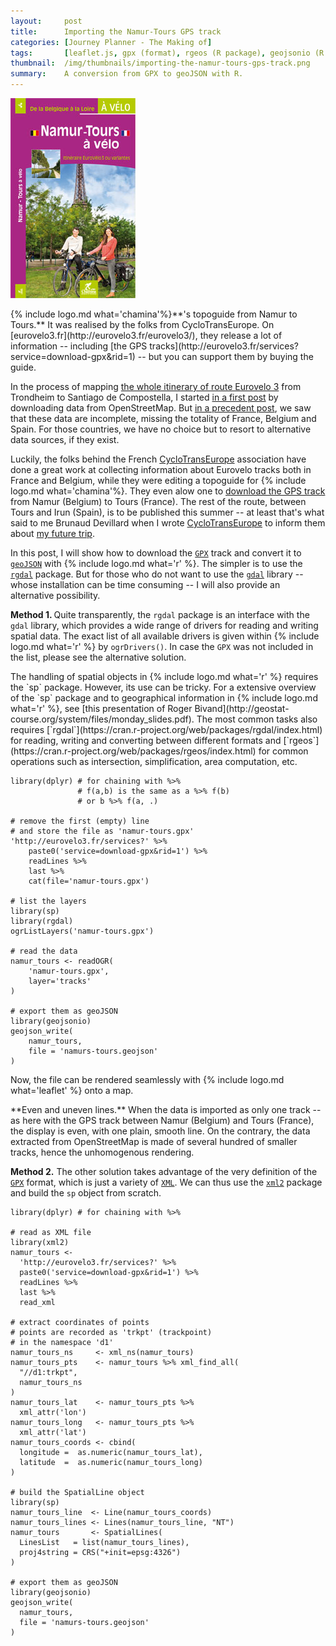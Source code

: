 ```yaml
---
layout:     post
title:      Importing the Namur-Tours GPS track
categories: [Journey Planner - The Making of]
tags:       [leaflet.js, gpx (format), rgeos (R package), geojsonio (R package), xml2 (R package), Namur, Tours, CycloTransEurope, Chamina]
thumbnail:  /img/thumbnails/importing-the-namur-tours-gps-track.png
summary:    A conversion from GPX to geoJSON with R.
---
```


<aside>
  <a href="http://www.chamina.com/produit/namur-tours-a-velo-de-la-belgique-a-263"><img src="/img/2016-05-16-topo-namur-tours.jpg" class='map-guide'></a>
  <p class='legend' markdown='1'>{% include logo.md what='chamina'%}**'s topoguide from Namur to Tours.** It was realised by the folks from CycloTransEurope. On [eurovelo3.fr](http://eurovelo3.fr/eurovelo3/), they release a lot of information -- including [the GPS tracks](http://eurovelo3.fr/services?service=download-gpx&rid=1) -- but you can support them by buying the guide.</p>
</aside>

In the process of mapping [the whole itinerary of route Eurovelo 3](/eurovelo.html) from Trondheim to Santiago de Compostella, I started [in a first post]() by downloading data from OpenStreetMap. But [in a precedent post](), we saw that these data are incomplete, missing the totality of France, Belgium and Spain. For those countries, we have no choice but to resort to alternative data sources, if they exist.

Luckily, the folks behind the French [CycloTransEurope](https://www.facebook.com/TransEuropeenne-117055065001991) association have done a great work at collecting information about Eurovelo tracks both in France and Belgium, while they were editing a topoguide for {% include logo.md what='chamina'%}. They even alow one to [download the GPS track](http://eurovelo3.fr/services?service=download-gpx&rid=1) from Namur (Belgium) to Tours (France). The rest of the route, between Tours and Irun (Spain), is to be published this summer -- at least that's what said to me Brunaud Devillard when I wrote [CycloTransEurope](https://www.facebook.com/TransEuropeenne-117055065001991) to inform them about [my future trip](/2016-01-01-the-pilgrim-road).

In this post, I will show how to download the [`GPX`](https://en.wikipedia.org/wiki/GPS_Exchange_Format) track and convert it to [`geoJSON`](http://geojson.org) with {% include logo.md what='r' %}. The simpler is to use the [`rgdal`](https://cran.r-project.org/web/packages/rgdal/index.html) package. But for those who do not want to use the [`gdal`](http://www.gdal.org/) library -- whose installation can be time consuming -- I will also provide an alternative possibility.

<strong>Method 1. </strong>Quite transparently, the `rgdal` package is an interface with the `gdal` library, which provides a wide range of drivers for reading and writing spatial data. The exact list of all available drivers is given within {% include logo.md what='r' %} by `ogrDrivers()`. In case the `GPX` was not included in the list, please see the alternative solution.

<aside class='remark'><p markdown='1'>The handling of spatial objects in {% include logo.md what='r' %} requires the `sp` package. However, its use can be tricky. For a extensive overview of the `sp` package and to geographical information in {% include logo.md what='r' %}, see [this presentation of Roger Bivand](http://geostat-course.org/system/files/monday_slides.pdf). The most common tasks also requires [`rgdal`](https://cran.r-project.org/web/packages/rgdal/index.html) for reading, writing and converting between different formats and [`rgeos`](https://cran.r-project.org/web/packages/rgeos/index.html) for common operations such as intersection, simplification, area computation, etc.</p></aside>

    library(dplyr) # for chaining with %>%
                   # f(a,b) is the same as a %>% f(b)
                   # or b %>% f(a, .)

    # remove the first (empty) line
    # and store the file as 'namur-tours.gpx'
    'http://eurovelo3.fr/services?' %>%
        paste0('service=download-gpx&rid=1') %>%
        readLines %>%
        last %>%
        cat(file='namur-tours.gpx')

    # list the layers
    library(sp)
    library(rgdal)
    ogrListLayers('namur-tours.gpx')

    # read the data
    namur_tours <- readOGR(
        'namur-tours.gpx',
        layer='tracks'
    )

    # export them as geoJSON
    library(geojsonio)
    geojson_write(
        namur_tours,
        file = 'namurs-tours.geojson'
    )

Now, the file can be rendered seamlessly with {% include logo.md what='leaflet' %} onto a map.

<div class='wide'>
  <div id='map'></div>
  <p class='legend' markdown='1'>**Even and uneven lines.** When the data is imported as only one track -- as here with the GPS track between Namur (Belgium) and Tours (France), the display is even, with one plain, smooth line. On the contrary, the data extracted from OpenStreetMap is made of several hundred of smaller tracks, hence the unhomogenous rendering.</p>
</div>

**Method 2.** The other solution takes advantage of the very definition of the [`GPX`](https://en.wikipedia.org/wiki/GPS_Exchange_Format) format, which is just a variety of [`XML`](http://www.w3schools.com/xml). We can thus use the [`xml2`](https://github.com/hadley/xml2) package and build the `sp` object from scratch.

    library(dplyr) # for chaining with %>%

    # read as XML file
    library(xml2)
    namur_tours <-
      'http://eurovelo3.fr/services?' %>%
      paste0('service=download-gpx&rid=1') %>%
      readLines %>%
      last %>%
      read_xml

    # extract coordinates of points
    # points are recorded as 'trkpt' (trackpoint)
    # in the namespace 'd1'
    namur_tours_ns     <- xml_ns(namur_tours)
    namur_tours_pts    <- namur_tours %>% xml_find_all(
      "//d1:trkpt",
      namur_tours_ns
    )
    namur_tours_lat    <- namur_tours_pts %>%
      xml_attr('lon')
    namur_tours_long   <- namur_tours_pts %>%
      xml_attr('lat')
    namur_tours_coords <- cbind(
      longitude =  as.numeric(namur_tours_lat),
      latitude  =  as.numeric(namur_tours_long)
    )

    # build the SpatialLine object
    library(sp)
    namur_tours_line  <- Line(namur_tours_coords)
    namur_tours_lines <- Lines(namur_tours_line, "NT")
    namur_tours       <- SpatialLines(
      LinesList   = list(namur_tours_lines),
      proj4string = CRS("+init=epsg:4326")
    )

    # export them as geoJSON
    library(geojsonio)
    geojson_write(
      namur_tours,
      file = 'namurs-tours.geojson'
    )

<script>
    
  // SETTING ---------------------------------------------------------------
  var map = L.map('map', {
    minZoom: 4,
    touchZoom: false,
    scrollWheelZoom: false,
    center: [50, 6],
    zoom: 6
  })
  // chose a 'known provider' from there: http://leaflet-extras.github.io/leaflet-providers/preview/
  L.tileLayer('http://server.arcgisonline.com/ArcGIS/rest/services/World_Topo_Map/MapServer/tile/{z}/{y}/{x}', {
attribution: 'Tiles &copy; Esri'}).addTo(map);

  $.getJSON("/data/2016-05-17-ev3.geojson", function(data) {
    console.log(data);
    L.geoJson(data).addTo(map);
  });

  $.getJSON("/data/2016-05-17-namur-tours.geojson", function(data) {
    console.log(data);
    L.geoJson(data).addTo(map);
  });

 </script>